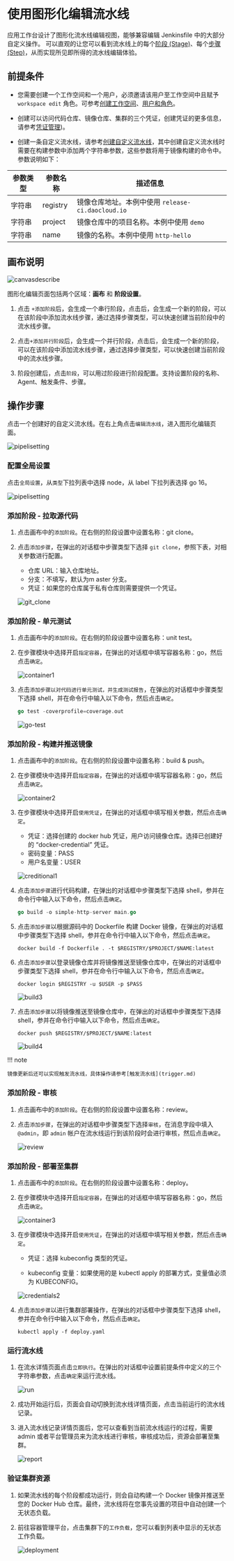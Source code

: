 # 使用图形化编辑流水线

应用工作台设计了图形化流水线编辑视图，能够兼容编辑 Jenkinsfile 中的大部分自定义操作。
可以直观的让您可以看到流水线上的每个[阶段 (Stage)](https://www.jenkins.io/zh/doc/book/pipeline/#阶段)、每个[步骤 (Step)](https://www.jenkins.io/zh/doc/book/pipeline/#步骤)，从而实现所见即所得的流水线编辑体验。

## 前提条件

- 您需要创建一个工作空间和一个用户，必须邀请该用户至工作空间中且赋予 `workspace edit` 角色。可参考[创建工作空间](../../../ghippo/user-guide/workspace/workspace.md)、[用户和角色](../../../ghippo/user-guide/access-control/user.md)。

- 创建可以访问代码仓库、镜像仓库、集群的三个凭证，创建凭证的更多信息，请参考[凭证管理](credential.md))。

- 创建一条自定义流水线，请参考[创建自定义流水线](create-custom.md)，其中创建自定义流水线时需要在构建参数中添加两个字符串参数，这些参数将用于镜像构建的命令中。参数说明如下：

| 参数类型 | 参数名称 | 描述信息                                          |
| -------- | -------- | ------------------------------------------------- |
| 字符串   | registry | 镜像仓库地址。本例中使用 `release-ci.daocloud.io` |
| 字符串   | project  | 镜像仓库中的项目名称。本例中使用 `demo`            |
| 字符串   | name     | 镜像的名称。本例中使用 `http-hello`                |

## 画布说明

![canvasdescribe](../../images/canvasdescribe.png)

图形化编辑页面包括两个区域：**画布** 和 **阶段设置**。

1. 点击 `+添加阶段`后，会生成一个串行阶段，点击后，会生成一个新的阶段，可以在该阶段中添加流水线步骤，通过选择步骤类型，可以快速创建当前阶段中的流水线步骤。

2. 点击`+添加并行阶段`后，会生成一个并行阶段，点击后，会生成一个新的阶段，可以在该阶段中添加流水线步骤，通过选择步骤类型，可以快速创建当前阶段中的流水线步骤。

3. 阶段创建后，点击`阶段`，可以用过阶段进行阶段配置。支持设置阶段的名称、Agent、触发条件、步骤。

## 操作步骤

点击一个创建好的自定义流水线。在右上角点击`编辑流水线`，进入图形化编辑页面。

![pipelisetting](../../images/editpipe02.png)

### 配置全局设置

点击`全局设置`，从`类型`下拉列表中选择 node，从 label 下拉列表选择 go 16。

![pipelisetting](../../images/pipelisetting.png)

### 添加阶段 - 拉取源代码

1. 点击画布中的`添加阶段`。在右侧的阶段设置中设置名称：git clone。

2. 点击`添加步骤`，在弹出的对话框中步骤类型下选择 `git clone`，参照下表，对相关参数进行配置。

    - 仓库 URL：输入仓库地址。
    - 分支：不填写，默认为m aster 分支。
    - 凭证：如果您的仓库属于私有仓库则需要提供一个凭证。

    ![git_clone](../../images/git_clone.png)

### 添加阶段 - 单元测试

1. 点击画布中的`添加阶段`。在右侧的阶段设置中设置名称：unit test。

2. 在步骤模块中选择开启`指定容器`，在弹出的对话框中填写容器名称：go，然后点击`确定`。

    ![container1](../../images/container1.png)

3. 点击`添加步骤以对代码进行单元测试，并生成测试报告`，在弹出的对话框中步骤类型下选择 shell，并在命令行中输入以下命令，然后点击`确定`。

    ```go
    go test -coverprofile=coverage.out
    ```

    ![go-test](../../images/go-test.png)

### 添加阶段 - 构建并推送镜像

1. 点击画布中的`添加阶段`。在右侧的阶段设置中设置名称：build & push。

2. 在步骤模块中选择开启`指定容器`，在弹出的对话框中填写容器名称：go，然后点击`确定`。

    ![container2](../../images/container2.png)

3. 在步骤模块中选择开启`使用凭证`，在弹出的对话框中填写相关参数，然后点击`确定`。

    - 凭证：选择创建的 docker hub 凭证，用户访问镜像仓库。选择已创建好的 “docker-credential” 凭证。
    - 密码变量：PASS
    - 用户名变量：USER

    ![creditional1](../../images/creditional1.png)

4. 点击`添加步骤`进行代码构建，在弹出的对话框中步骤类型下选择 shell，参并在命令行中输入以下命令，然后点击`确定`。

    ```go
    go build -o simple-http-server main.go
    ```

5. 点击`添加步骤`以根据源码中的 Dockerfile 构建 Docker 镜像，在弹出的对话框中步骤类型下选择 shell，参并在命令行中输入以下命令，然后点击`确定`。

    ```docker
    docker build -f Dockerfile . -t $REGISTRY/$PROJECT/$NAME:latest
    ```

6. 点击`添加步骤`以登录镜像仓库并将镜像推送至镜像仓库中，在弹出的对话框中步骤类型下选择 shell，参并在命令行中输入以下命令，然后点击`确定`。

    ```docker
    docker login $REGISTRY -u $USER -p $PASS
    ```

    ![build3](../../images/build3.png)

6. 点击`添加步骤`以将镜像推送至镜像仓库中，在弹出的对话框中步骤类型下选择 shell，参并在命令行中输入以下命令，然后点击`确定`。

    ```docker
    docker push $REGISTRY/$PROJECT/$NAME:latest
    ```

    ![build4](../../images/build4.png)

!!! note
    
    镜像更新后还可以实现触发流水线，具体操作请参考[触发流水线](trigger.md)

### 添加阶段 - 审核

1. 点击画布中的`添加阶段`。在右侧的阶段设置中设置名称：review。

2. 点击`添加步骤`，在弹出的对话框中步骤类型下选择`审核`，在消息字段中填入 `@admin`，即 `admin` 帐户在流水线运行到该阶段时会进行审核，然后点击`确定`。

    ![review](../../images/review.png)

### 添加阶段 - 部署至集群

1. 点击画布中的`添加阶段`。在右侧的阶段设置中设置名称：deploy。

2. 在步骤模块中选择开启`指定容器`，在弹出的对话框中填写容器名称：go，然后点击`确定`。

    ![container3](../../images/container3.png)

3. 在步骤模块中选择开启`使用凭证`，在弹出的对话框中填写相关参数，然后点击`确定`。

    - 凭证：选择 kubeconfig 类型的凭证。

    - kubeconfig 变量：如果使用的是 kubectl apply 的部署方式，变量值必须为 KUBECONFIG。

    ![credentials2](../../images/credentials2.png)

4. 点击`添加步骤`以进行集群部署操作，在弹出的对话框中步骤类型下选择 shell，参并在命令行中输入以下命令，然后点击`确定`。

    ```shell
    kubectl apply -f deploy.yaml
    ```

### 运行流水线

1. 在流水详情页面点击`立即执行`。在弹出的对话框中设置前提条件中定义的三个字符串参数，点击`确定`来运行流水线。

    ![run](../../images/run.png)

2. 成功开始运行后，页面会自动切换到流水线详情页面，点击当前运行的流水线记录。

3. 进入流水线记录详情页面后，您可以查看到当前流水线运行的过程，需要 admin 或者平台管理员来为流水线进行审核，审核成功后，资源会部署至集群。

    ![report](../../images/report.png)

### 验证集群资源

1. 如果流水线的每个阶段都成功运行，则会自动构建一个 Docker 镜像并推送至您的 Docker Hub 仓库。最终，流水线将在您事先设置的项目中自动创建一个无状态负载。

2. 前往容器管理平台，点击集群下的`工作负载`，您可以看到列表中显示的无状态工作负载。

    ![deployment](../../images/deployment.png)
